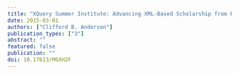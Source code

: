 ```yaml
---
title: "XQuery Summer Institute: Advancing XML-Based Scholarship from Representation to Discovery"
date: 2015-03-01
authors: ["Clifford B. Anderson"]
publication_types: ["3"]
abstract: ""
featured: false
publication: ""
doi: 10.17613/M6XH2F
---
```



